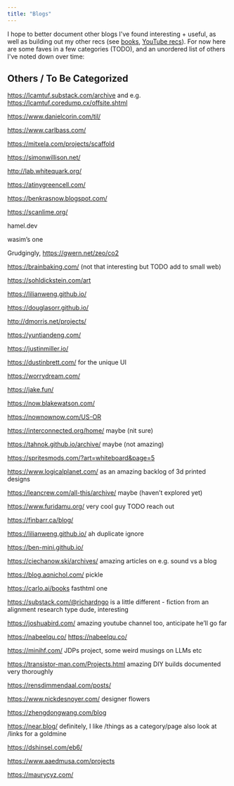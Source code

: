 ```yaml
---
title: "Blogs"
---
```


I hope to better document other blogs I've found interesting + useful, as well as building out my other recs (see [books](/books), [YouTube recs](/yt)). For now here are some faves in a few categories (TODO), and an unordered list of others I've noted down over time:

## Others / To Be Categorized

https://lcamtuf.substack.com/archive and e.g. https://lcamtuf.coredump.cx/offsite.shtml

https://www.danielcorin.com/til/

https://www.carlbass.com/

https://mitxela.com/projects/scaffold

https://simonwillison.net/

http://lab.whitequark.org/

https://atinygreencell.com/

https://benkrasnow.blogspot.com/

https://scanlime.org/ 

hamel.dev

wasim’s one

Grudgingly, https://gwern.net/zeo/co2

https://brainbaking.com/ (not that interesting but TODO add to small web)

https://sohldickstein.com/art

https://lilianweng.github.io/

https://douglasorr.github.io/

http://dmorris.net/projects/

https://yuntiandeng.com/

https://justinmiller.io/

https://dustinbrett.com/ for the unique UI

https://worrydream.com/

https://jake.fun/

https://now.blakewatson.com/

https://nownownow.com/US-OR 

https://interconnected.org/home/ maybe (nit sure)

https://tahnok.github.io/archive/ maybe (not amazing)

https://spritesmods.com/?art=whiteboard&page=5

https://www.logicalplanet.com/ as an amazing backlog of 3d printed designs

https://leancrew.com/all-this/archive/ maybe (haven’t explored yet)

https://www.furidamu.org/ very cool guy TODO reach out

https://finbarr.ca/blog/

https://lilianweng.github.io/ ah duplicate ignore

https://ben-mini.github.io/

https://ciechanow.ski/archives/ amazing articles on e.g. sound vs a blog

https://blog.aqnichol.com/ pickle

https://carlo.ai/books fasthtml one

https://substack.com/@richardngo is a little different - fiction from an alignment research type dude, interesting

https://joshuabird.com/ amazing youtube channel too, anticipate he’ll go far

https://nabeelqu.co/ https://nabeelqu.co/

https://minihf.com/ JDPs project, some weird musings on LLMs etc

https://transistor-man.com/Projects.html amazing DIY builds documented very thoroughly

https://rensdimmendaal.com/posts/

https://www.nickdesnoyer.com/ designer flowers

https://zhengdongwang.com/blog

https://near.blog/ definitely, I like /things as a category/page also look at /links for a goldmine

https://dshinsel.com/eb6/

https://www.aaedmusa.com/projects

https://maurycyz.com/
